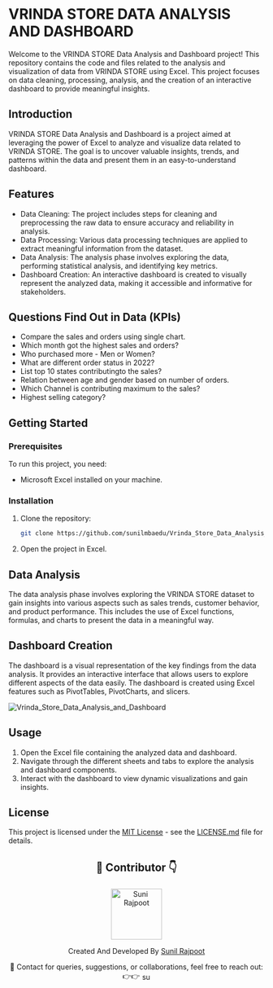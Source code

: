# VRINDA STORE DATA ANALYSIS AND DASHBOARD

Welcome to the VRINDA STORE Data Analysis and Dashboard project! This repository contains the code and files related to the analysis and visualization of data from VRINDA STORE using Excel. This project focuses on data cleaning, processing, analysis, and the creation of an interactive dashboard to provide meaningful insights.

## Introduction

VRINDA STORE Data Analysis and Dashboard is a project aimed at leveraging the power of Excel to analyze and visualize data related to VRINDA STORE. The goal is to uncover valuable insights, trends, and patterns within the data and present them in an easy-to-understand dashboard.

## Features

- Data Cleaning: The project includes steps for cleaning and preprocessing the raw data to ensure accuracy and reliability in analysis.
- Data Processing: Various data processing techniques are applied to extract meaningful information from the dataset.
- Data Analysis: The analysis phase involves exploring the data, performing statistical analysis, and identifying key metrics.
- Dashboard Creation: An interactive dashboard is created to visually represent the analyzed data, making it accessible and informative for stakeholders.

## Questions Find Out in Data (KPIs)

- Compare the sales and orders using single chart.
- Which month got the highest sales and orders?
- Who purchased more - Men or Women?
- What are different order status in 2022?
- List top 10 states contributingto the sales?
- Relation between age and gender based on number of orders.
- Which Channel is contributing maximum to the sales?
- Highest selling category?

## Getting Started

### Prerequisites

To run this project, you need:

- Microsoft Excel installed on your machine.

### Installation

1. Clone the repository:

   ```bash
   git clone https://github.com/sunilmbaedu/Vrinda_Store_Data_Analysis_and_Dashboard.git
   ```

2. Open the project in Excel.

## Data Analysis

The data analysis phase involves exploring the VRINDA STORE dataset to gain insights into various aspects such as sales trends, customer behavior, and product performance. This includes the use of Excel functions, formulas, and charts to present the data in a meaningful way.

## Dashboard Creation

The dashboard is a visual representation of the key findings from the data analysis. It provides an interactive interface that allows users to explore different aspects of the data easily. The dashboard is created using Excel features such as PivotTables, PivotCharts, and slicers.

![Vrinda_Store_Data_Analysis_and_Dashboard](https://github.com/sunilmbaedu/Vrinda_Store_Data_Analysis_and_Dashboard/assets/154014386/9bd2f27c-a0ba-4b6a-86b6-da409ea45f6b)


## Usage

1. Open the Excel file containing the analyzed data and dashboard.
2. Navigate through the different sheets and tabs to explore the analysis and dashboard components.
3. Interact with the dashboard to view dynamic visualizations and gain insights.

## License

This project is licensed under the [MIT License](LICENSE.md) - see the [LICENSE.md](LICENSE.md) file for details.

## <p align="center">👥 Contributor 👇</p>

<p align="center"><img src="https://github.com/user-attachments/assets/18465236-7e1c-486b-bcf3-346e7e33072f" alt="Suni Rajpoot" width="100" height="100"></p>
<p align="center">Created And Developed By <a href="https://www.linkedin.com/in/sunilmbaedu/">Sunil Rajpoot</a></p>

<p align="center">📩 Contact for queries, suggestions, or collaborations, feel free to reach out: 👉👉  <a href="https://linkedin.com/in/sunilmbaedu" target="blank"><img align="center" src="https://raw.githubusercontent.com/rahuldkjain/github-profile-readme-generator/master/src/images/icons/Social/linked-in-alt.svg" alt="sunilmbaedu" height="17" width="17" /></a></p>


